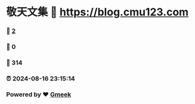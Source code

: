 # 敬天文集 :link: https://blog.cmu123.com 
### :page_facing_up: [2](https://blog.cmu123.com/tag.html) 
### :speech_balloon: 0 
### :hibiscus: 314 
### :alarm_clock: 2024-08-16 23:15:14 
### Powered by :heart: [Gmeek](https://github.com/Meekdai/Gmeek)
